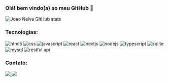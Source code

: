 ### Olá! bem vindo(a) ao meu GitHub 👋

![Joao Neiva GitHub stats](https://github-readme-stats.vercel.app/api?username=ojoaoneiva&show_icons=true&theme=dracula)

### Tecnologias:
<div style="display: inline_block">
    <img align="center" alt="html5" src="https://img.shields.io/badge/HTML5-E34F26?style=for-the-badge&logo=html5&logoColor=white"/>
    <img align="center" alt="css" src="https://img.shields.io/badge/CSS-239120?&style=for-the-badge&logo=css3&logoColor=white"/>
    <img align="center" alt="javascript" src="https://img.shields.io/badge/JavaScript-F7DF1E?style=for-the-badge&logo=javascript&logoColor=black"/>
    <img align="center" alt="react" src="https://img.shields.io/badge/React-20232A?style=for-the-badge&logo=react&logoColor=61DAFB"/>
    <img align="center" alt="nextjs" src="https://img.shields.io/badge/Next.js-61DAFB?style=for-the-badge"/>
    <img align="center" alt="nodejs" src="https://img.shields.io/badge/Node.js-339933?style=for-the-badge"/>
    <img align="center" alt="typescript" src="https://img.shields.io/badge/TypeScript-3178C6?style=for-the-badge"/>
    <img align="center" alt="sqlite" src="https://img.shields.io/badge/SQLite-4479A1?style=for-the-badge"/>
    <img align="center" alt="mysql" src="https://img.shields.io/badge/MySQL-F7DF1E?style=for-the-badge&logo=MySQL&logoColor=black"/>
    <img align="center" alt="restful api" src="https://img.shields.io/badge/RESTful_API-FF5733?style=for-the-badge"/>
</div>


### Contato:
<div align="left">
    <a href="https://www.linkedin.com/in/ojoaoneiva/" alt="Linkedin">
  <img src="https://img.shields.io/badge/LinkedIn-0077B5?style=for-the-badge&logo=linkedin&logoColor=white" />
  </a>
<a href="mailto:jg.neiva@gmail.com" alt="gmail">
    <img src ="https://img.shields.io/badge/Gmail-D14836?style=for-the-badge&logo=gmail&logoColor=white" /> 
  </a>
</div>
